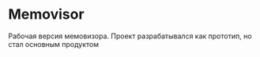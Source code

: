 # Memovisor
Рабочая версия мемовизора. Проект разрабатывался как прототип, но стал основным продуктом